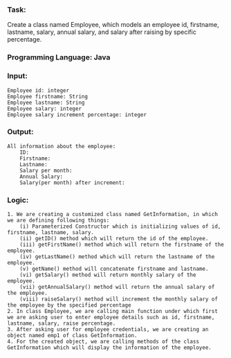 ### Task: 
Create a class named Employee, which models an employee id, firstname, lastname, salary, annual salary, and salary after raising by specific percentage. 

### Programming Language: Java

### Input:
    Employee id: integer
    Employee firstname: String
    Employee lastname: String
    Employee salary: integer
    Employee salary increment percentage: integer

### Output: 
    All information about the employee:
        ID:
        Firstname:
        Lastname:
        Salary per month:
        Annual Salary:
        Salary(per month) after increment:

### Logic:
    1. We are creating a customized class named GetInformation, in which we are defining following things:
        (i) Parameterized Constructor which is initializing values of id, firstname, lastname, salary.
        (ii) getID() method which will return the id of the employee.
        (iii) getFirstName() method which will return the firstname of the employee.
        (iv) getLastName() method which will return the lastname of the employee.
        (v) getName() method will concatenate firstname and lastname.
        (vi) getSalary() method will return monthly salary of the employee.
        (vii) getAnnualSalary() method will return the annual salary of the employee.
        (viii) raiseSalary() method will increment the monthly salary of the employee by the specified percentage
    2. In class Employee, we are calling main function under which first we are asking user to enter employee details such as id, firstname, lastname, salary, raise percentage.
    3. After asking user for employee credentials, we are creating an object named emp1 of class GetInformation.
    4. For the created object, we are calling methods of the class GetInformation which will display the information of the employee.

